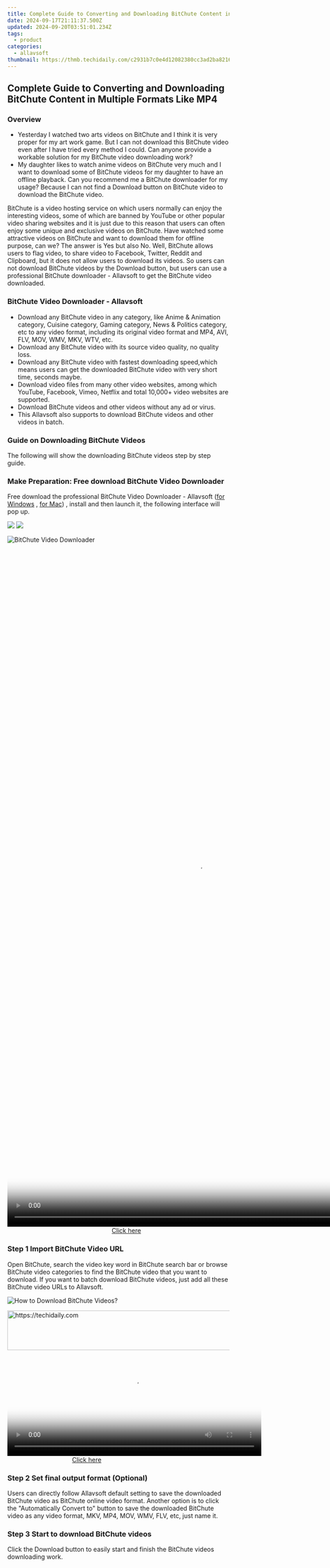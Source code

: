 ```yaml
---
title: Complete Guide to Converting and Downloading BitChute Content in Multiple Formats Like MP4
date: 2024-09-17T21:11:37.500Z
updated: 2024-09-20T03:51:01.234Z
tags:
  - product
categories:
  - allavsoft
thumbnail: https://thmb.techidaily.com/c2931b7c0e4d12082380cc3ad2ba8216e12e1526e01d0d5b5d3b87f43d01c2dd.jpg
---
```


## Complete Guide to Converting and Downloading BitChute Content in Multiple Formats Like MP4

### Overview

* Yesterday I watched two arts videos on BitChute and I think it is very proper for my art work game. But I can not download this BitChute video even after I have tried every method I could. Can anyone provide a workable solution for my BitChute video downloading work?
* My daughter likes to watch anime videos on BitChute very much and I want to download some of BitChute videos for my daughter to have an offline playback. Can you recommend me a BitChute downloader for my usage? Because I can not find a Download button on BitChute video to download the BitChute video.

BitChute is a video hosting service on which users normally can enjoy the interesting videos, some of which are banned by YouTube or other popular video sharing websites and it is just due to this reason that users can often enjoy some unique and exclusive videos on BitChute. Have watched some attractive videos on BitChute and want to download them for offline purpose, can we? The answer is Yes but also No. Well, BitChute allows users to flag video, to share video to Facebook, Twitter, Reddit and Clipboard, but it does not allow users to download its videos. So users can not download BitChute videos by the Download button, but users can use a professional BitChute downloader - Allavsoft to get the BitChute video downloaded.

### BitChute Video Downloader - Allavsoft

* Download any BitChute video in any category, like Anime & Animation category, Cuisine category, Gaming category, News & Politics category, etc to any video format, including its original video format and MP4, AVI, FLV, MOV, WMV, MKV, WTV, etc.
* Download any BitChute video with its source video quality, no quality loss.
* Download any BitChute video with fastest downloading speed,which means users can get the downloaded BitChute video with very short time, seconds maybe.
* Download video files from many other video websites, among which YouTube, Facebook, Vimeo, Netflix and total 10,000+ video websites are supported.
* Download BitChute videos and other videos without any ad or virus.
* This Allavsoft also supports to download BitChute videos and other videos in batch.

### Guide on Downloading BitChute Videos

The following will show the downloading BitChute videos step by step guide.

### Make Preparation: Free download BitChute Video Downloader

Free download the professional BitChute Video Downloader - Allavsoft ([for Windows](https://tools.techidaily.com/allavsoft/products/) , [for Mac](https://tools.techidaily.com/allavsoft/products/)) , install and then launch it, the following interface will pop up.

[![](https://www.allavsoft.com/how-to/../images/how-to/free-download-win.jpg)](https://tools.techidaily.com/allavsoft/products/) [![](https://www.allavsoft.com/how-to/../images/how-to/free-download-mac.jpg)](https://tools.techidaily.com/allavsoft/products/)

![BitChute Video Downloader](https://www.allavsoft.com/how-to/../images/allavsoft/screen-shot-600.jpg)

<!-- affiliate ads begin -->
<span id="1531882">
					<video width="864" height="1536" style="cursor:pointer"
           poster="//a.impactradius-go.com/display-clicktoplayimage/1531882.png"
           onclick="if(!this.playClicked){this.play();this.setAttribute('controls',true);this.playClicked=true;}">
	   <source src="//a.impactradius-go.com/display-ad/16446-1531882">
	   <img src="//a.impactradius-go.com/display-clicktoplayimage/1531882.png" style="border: none; height: 100%; width: 100%; object-fit: contain">
	</video>
	<div style="width:540px;text-align:center"><a href="javascript:window.open(decodeURIComponent('https%3A%2F%2Flaganoo.pxf.io%2Fc%2F5597632%2F1531882%2F16446'), '_blank');void(0);">Click here</a></div>
</span>
<img height="0" width="0" src="https://imp.pxf.io/i/5597632/1531882/16446" style="position:absolute;visibility:hidden;" border="0" />
<!-- affiliate ads end -->

### Step 1 Import BitChute Video URL

Open BitChute, search the video key word in BitChute search bar or browse BitChute video categories to find the BitChute video that you want to download. If you want to batch download BitChute videos, just add all these BitChute video URLs to Allavsoft.

![How to Download BitChute Videos?](https://www.allavsoft.com/how-to/../images/how-to/download-rtmp-video/download-rtmp-video.jpg)

<!-- affiliate ads begin -->
<a href="https://unicoeye.pxf.io/c/5597632/2134496/18498" target="_top" id="2134496">
  <img src="//a.impactradius-go.com/display-ad/18498-2134496" border="0" alt="https://techidaily.com" width="728" height="90"/>
</a>
<img height="0" width="0" src="https://unicoeye.pxf.io/i/5597632/2134496/18498" style="position:absolute;visibility:hidden;" border="0" />
<!-- affiliate ads end -->

<!-- affiliate ads begin -->
<span id="1938141">
					<video width="576" height="240" style="cursor:pointer"
           poster="//a.impactradius-go.com/display-clicktoplayimage/1938141.png"
           onclick="if(!this.playClicked){this.play();this.setAttribute('controls',true);this.playClicked=true;}">
	   <source src="//a.impactradius-go.com/display-ad/22993-1938141">
	   <img src="//a.impactradius-go.com/display-clicktoplayimage/1938141.png" style="border: none; height: 100%; width: 100%; object-fit: contain">
	</video>
	<div style="width:360px;text-align:center"><a href="javascript:window.open(decodeURIComponent('https%3A%2F%2Fhomestyler.sjv.io%2Fc%2F5597632%2F1938141%2F22993'), '_blank');void(0);">Click here</a></div>
</span>
<img height="0" width="0" src="https://imp.pxf.io/i/5597632/1938141/22993" style="position:absolute;visibility:hidden;" border="0" />
<!-- affiliate ads end -->

### Step 2 Set final output format (Optional)

Users can directly follow Allavsoft default setting to save the downloaded BitChute video as BitChute online video format. Another option is to click the "Automatically Convert to" button to save the downloaded BitChute video as any video format, MKV, MP4, MOV, WMV, FLV, etc, just name it.

### Step 3 Start to download BitChute videos

Click the Download button to easily start and finish the BitChute videos downloading work.

<ins class="adsbygoogle"
     style="display:block"
     data-ad-format="autorelaxed"
     data-ad-client="ca-pub-7571918770474297"
     data-ad-slot="1223367746"></ins>

<ins class="adsbygoogle"
     style="display:block"
     data-ad-client="ca-pub-7571918770474297"
     data-ad-slot="8358498916"
     data-ad-format="auto"
     data-full-width-responsive="true"></ins>
